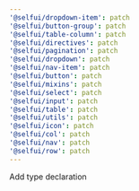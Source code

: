 ```yaml
---
'@selfui/dropdown-item': patch
'@selfui/button-group': patch
'@selfui/table-column': patch
'@selfui/directives': patch
'@selfui/pagination': patch
'@selfui/dropdown': patch
'@selfui/nav-item': patch
'@selfui/button': patch
'@selfui/mixins': patch
'@selfui/select': patch
'@selfui/input': patch
'@selfui/table': patch
'@selfui/utils': patch
'@selfui/icon': patch
'@selfui/col': patch
'@selfui/nav': patch
'@selfui/row': patch
---
```


Add type declaration
